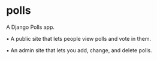 # polls
A Django Polls app.

• A public site that lets people view polls and vote in them.

• An admin site that lets you add, change, and delete polls.
